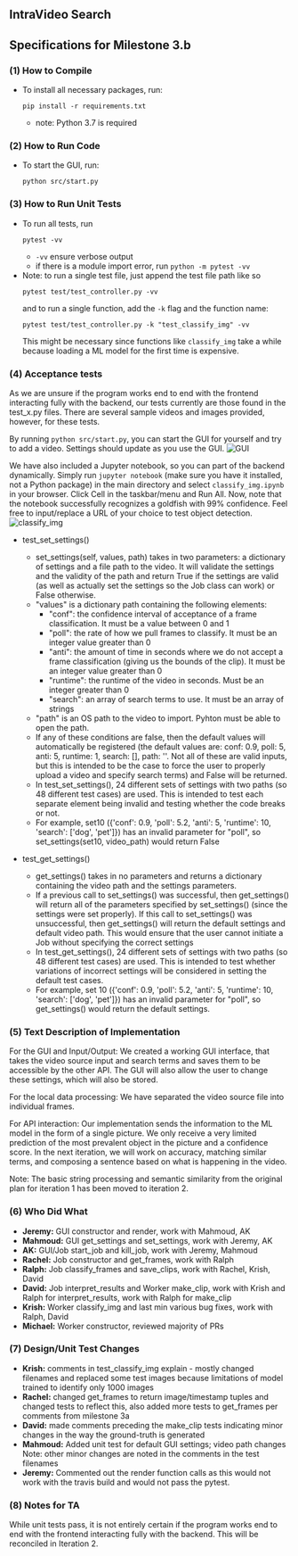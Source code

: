 ## IntraVideo Search
## Specifications for Milestone 3.b

### (1) How to Compile
- To install all necessary packages, run:
    ```
    pip install -r requirements.txt
    ```
    - note: Python 3.7 is required

### (2) How to Run Code
- To start the GUI, run:
    ```
    python src/start.py
    ```

### (3) How to Run Unit Tests
- To run all tests, run 
    ```
    pytest -vv
    ```
    - `-vv` ensure verbose output
    - if there is a module import error, run `python -m pytest -vv`
- Note: to run a single test file, just append the test file path like so
    ```
    pytest test/test_controller.py -vv
    ```
    and to run a single function, add the `-k` flag and the function name:
    ```
    pytest test/test_controller.py -k "test_classify_img" -vv
    ```
    This might be necessary since functions like `classify_img` take a while because loading a ML model for the first time is expensive.


### (4) Acceptance tests
As we are unsure if the program works end to end with the frontend
interacting fully with the backend, our tests currently are those found in the
test_x.py files. There are several sample videos and images provided, however,
for these tests.

By running `python src/start.py`, you can start the GUI for yourself and try to add a video. Settings should update as you use the GUI.
![GUI](../pics/GUI.PNG)

We have also included a Jupyter notebook, so you can part of the backend dynamically.
Simply run `jupyter notebook` (make sure you have it installed, not a Python package) in the main directory and select `classify_img.ipynb` in your browser. Click Cell in the taskbar/menu and Run All. Now, note that the notebook successfully recognizes a goldfish with 99% confidence. Feel free to input/replace a URL of your choice to test object detection. ![classify_img](../pics/classify_img.PNG)


- test_set_settings()
    - set_settings(self, values, path) takes in two parameters: a dictionary of settings and a file path to the video. It will validate the settings and the validity of the path and return True if the settings are valid (as well as actually set the settings so the Job class can work) or False otherwise.
    - "values" is a dictionary path containing the following elements:
        - "conf": the confidence interval of acceptance of a frame classification. It must be a value between 0 and 1
        - "poll": the rate of how we pull frames to classify. It must be an integer value greater than 0
        - "anti": the amount of time in seconds where we do not accept a frame classification (giving us the bounds of the clip). It must be an integer value greater than 0
        - "runtime": the runtime of the video in seconds. Must be an integer greater than 0
        - "search": an array of search terms to use. It must be an array of strings
    - "path" is an OS path to the video to import. Pyhton must be able to open the path.
    - If any of these conditions are false, then the default values will automatically be registered (the default values are: conf: 0.9, poll: 5, anti: 5, runtime: 1, search: [], path: ''. Not all of these are valid inputs, but this is intended to be the case to force the user to properly upload a video and specify search terms) and False will be returned.
    - In test_set_settings(), 24 different sets of settings with two paths (so 48 different test cases) are used. This is intended to test each separate element being invalid and testing whether the code breaks or not.
    - For example, set10 ({'conf': 0.9, 'poll': 5.2, 'anti': 5, 'runtime': 10, 'search': ['dog', 'pet']}) has an invalid parameter for "poll", so set_settings(set10, video_path) would return False
    
- test_get_settings()
    - get_settings() takes in no parameters and returns a dictionary containing the video path and the settings parameters.
    - If a previous call to set_settings() was successful, then get_settings() will return all of the parameters specified by set_settings() (since the settings were set properly). If this call to set_settings() was unsuccessful, then get_settings() will return the default settings and default video path. This would ensure that the user cannot initiate a Job without specifying the correct settings
    - In test_get_settings(), 24 different sets of settings with two paths (so 48 different test cases) are used. This is intended to test whether variations of incorrect settings will be considered in setting the default test cases.
    - For example, set 10 ({'conf': 0.9, 'poll': 5.2, 'anti': 5, 'runtime': 10, 'search': ['dog', 'pet']}) has an invalid parameter for "poll", so get_settings() would return the default settings.
    

### (5) Text Description of Implementation
For the GUI and Input/Output:
We created a working GUI interface, that takes the video source input and
search terms and saves them to be accessible by the other API. The GUI will
also allow the user to change these settings, which will also be stored.

For the local data processing:
We have separated the video source file into individual frames.

For API interaction:
Our implementation sends the information to the ML model in the form of a single
picture. We only receive a very limited prediction of the most prevalent object
in the picture and a confidence score. In the next iteration, we will work on
accuracy, matching similar terms, and composing a sentence based on what is happening in the video.

Note:
The basic string processing and semantic similarity from the original plan for iteration 1 has been
moved to iteration 2.

### (6) Who Did What
- **Jeremy:** GUI constructor and render, work with Mahmoud, AK
- **Mahmoud:** GUI get_settings and set_settings, work with Jeremy, AK
- **AK:** GUI/Job start_job and kill_job, work with Jeremy, Mahmoud
- **Rachel:** Job constructor and get_frames, work with Ralph
- **Ralph:** Job classify_frames and save_clips, work with Rachel, Krish, David
- **David:** Job interpret_results and Worker make_clip, work with Krish and Ralph
for interpret_results, work with Ralph for make_clip
- **Krish:** Worker classify_img and last min various bug fixes, work with Ralph, David
- **Michael:** Worker constructor, reviewed majority of PRs

### (7) Design/Unit Test Changes
- **Krish:** comments in test_classify_img explain - mostly changed filenames and
replaced some test images because limitations of model trained to
identify only 1000 images
- **Rachel:** changed get_frames to return image/timestamp tuples and changed tests
to reflect this, also added more tests to get_frames per comments
from milestone 3a
- **David:** made comments preceding the make_clip tests indicating minor changes
in the way the ground-truth is generated
- **Mahmoud:** Added unit test for default GUI settings; video path changes
Note: other minor changes are noted in the comments in the test filenames
- **Jeremy:** Commented out the render function calls as this would not work with the travis build
and would not pass the pytest. 

### (8) Notes for TA
While unit tests pass, it is not entirely certain if the program works end to
end with the frontend interacting fully with the backend. This will be
reconciled in Iteration 2.
